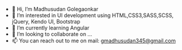 - 👋 Hi, I’m Madhusudan Golegaonkar
- 👀 I’m interested in UI development using HTML,CSS3,SASS,SCSS, jQuery, Kendo UI, Bootstrap
- 🌱 I’m currently learning Angular
- 💞️ I’m looking to collaborate on ...
- 📫 You can reach out to me on mail: gmadhusudan345@gmail.com

<!---
gmadhusudan345/gmadhusudan345 is a ✨ special ✨ repository because its `README.md` (this file) appears on your GitHub profile.
You can click the Preview link to take a look at your changes.
--->

